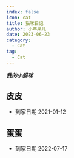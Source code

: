 ```yaml
---
index: false
icon: cat
title: 猫咪日记
author: 小苹果儿
date: 2023-06-23
category:
  - Cat
tag:
  - Cat
---
```


***我的小猫咪***

## 皮皮

- 到家日期
  2021-01-12

## 蛋蛋

- 到家日期
  2022-07-17
  